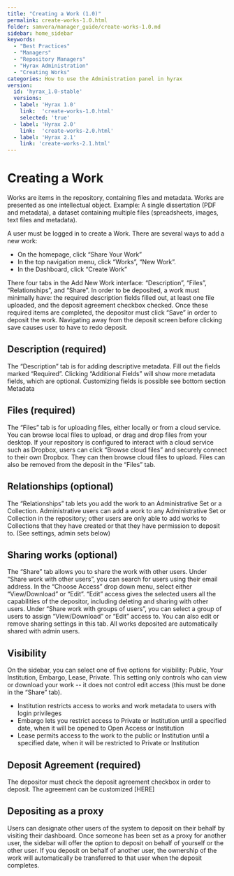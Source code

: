 ```yaml
---
title: "Creating a Work (1.0)"
permalink: create-works-1.0.html
folder: samvera/manager_guide/create-works-1.0.md
sidebar: home_sidebar
keywords:
  - "Best Practices"
  - "Managers"
  - "Repository Managers"
  - "Hyrax Administration"
  - "Creating Works"
categories: How to use the Administration panel in hyrax
version:
  id: 'hyrax_1.0-stable'
  versions:  
  - label: 'Hyrax 1.0'
    link:  'create-works-1.0.html'
    selected: 'true'
  - label: 'Hyrax 2.0'
    link:  'create-works-2.0.html'
  - label: 'Hyrax 2.1'
    link: 'create-works-2.1.html'
---
```

# Creating a Work

Works are items in the repository, containing files and metadata. Works are presented as one intellectual object. Example: A single dissertation (PDF and metadata), a dataset containing multiple files (spreadsheets, images, text files and metadata).

A user must be logged in to create a Work. There are several ways to add a new work:

- On the homepage, click “Share Your Work”
- In the top navigation menu, click “Works”, “New Work”.
- In the Dashboard, click “Create Work”

There four tabs in the Add New Work interface: “Description”, “Files”, “Relationships”, and “Share”. In order to be deposited, a work must minimally have: the required description fields filled out, at least one file uploaded, and the deposit agreement checkbox checked. Once these required items are completed, the depositor must click “Save” in order to deposit the work. Navigating away from the deposit screen before clicking save causes user to have to redo deposit.

## Description (required)
The “Description” tab is for adding descriptive metadata. Fill out the fields marked “Required”. Clicking “Additional Fields” will show more metadata fields, which are optional. Customizing fields is possible see bottom section Metadata

## Files (required)
The “Files” tab is for uploading files, either locally or from a cloud service. You can browse local files to upload, or drag and drop files from your desktop. If your repository is configured to interact with a cloud service such as Dropbox, users can click “Browse cloud files” and securely connect to their own Dropbox. They can then browse cloud files to upload. Files can also be removed from the deposit in the “Files” tab.

## Relationships (optional)
The “Relationships” tab lets you add the work to an Administrative Set or a Collection. Administrative users can add a work to any Administrative Set or Collection in the repository; other users are only able to add works to Collections that they have created or that they have permission to deposit to. (See settings, admin sets below)

## Sharing works (optional)
The “Share” tab allows you to share the work with other users. Under “Share work with other users”, you can search for users using their email address. In the “Choose Access” drop down menu, select either “View/Download” or “Edit”. “Edit” access gives the selected users all the capabilities of the depositor, including deleting and sharing with other users. Under “Share work with groups of users”, you can select a group of users to assign “View/Download” or “Edit” access to. You can also edit or remove sharing settings in this tab. All works deposited are automatically shared with admin users.

## Visibility
On the sidebar, you can select one of five options for visibility: Public, Your Institution, Embargo, Lease, Private. This setting only controls who can view or download your work -- it does not control edit access (this must be done in the “Share” tab).

- Institution restricts access to works and work metadata to users with login privileges
- Embargo lets you restrict access to Private or Institution until a specified date, when it will be opened to Open Access or Institution
- Lease permits access to the work to the public or Institution until a specified date, when it will be restricted to Private or Institution

## Deposit Agreement (required)
The depositor must check the deposit agreement checkbox in order to deposit. The agreement can be customized [HERE]

## Depositing as a proxy
Users can designate other users of the system to deposit on their behalf by visiting their dashboard. Once someone has been set as a proxy for another user, the sidebar will offer the option to deposit on behalf of yourself or the other user. If you deposit on behalf of another user, the ownership of the work will automatically be transferred to that user when the deposit completes.
